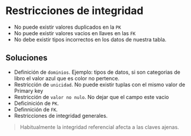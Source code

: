 # Restricciones de integridad

- No puede existir valores duplicados en la `PK`
- No puede existir valores vacios en llaves en las `FK`
- No debe existir tipos incorrectos en los datos de nuestra tabla.

## Soluciones

- Definición de `dominios`. Ejemplo: tipos de datos, si son categorias de libro el valor azul que es color no pertence.
- Restricción de `unicidad`. No puede existir tuplas con el mismo valor de Primary key
- Restricción de `valor no nulo`. No dejar que el campo este vacio
- Deficinición de `PK`. 
- Definnición de `FK`.
- Restricciones de integridad generales.


> Habitualmente la integridad referencial afecta a las claves ajenas.
